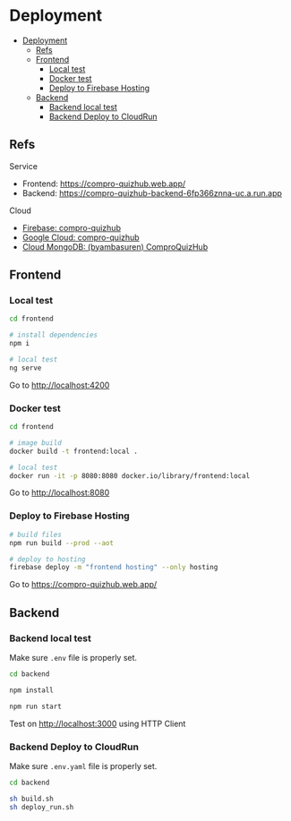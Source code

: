 # Deployment

- [Deployment](#deployment)
  - [Refs](#refs)
  - [Frontend](#frontend)
    - [Local test](#local-test)
    - [Docker test](#docker-test)
    - [Deploy to Firebase Hosting](#deploy-to-firebase-hosting)
  - [Backend](#backend)
    - [Backend local test](#backend-local-test)
    - [Backend Deploy to CloudRun](#backend-deploy-to-cloudrun)

## Refs

Service

- Frontend: <https://compro-quizhub.web.app/>
- Backend: <https://compro-quizhub-backend-6fp366znna-uc.a.run.app>

Cloud

- [Firebase: compro-quizhub](https://console.firebase.google.com/u/0/project/compro-quizhub)
- [Google Cloud: compro-quizhub](https://console.cloud.google.com/run?project=compro-quizhub)
- [Cloud MongoDB: (byambasuren) ComproQuizHub](https://cloud.mongodb.com/v2/64484914b197ca7842575f91#/serverless/detail/ComproQuizHub)

## Frontend

### Local test

```sh
cd frontend

# install dependencies
npm i

# local test
ng serve
```

Go to <http://localhost:4200>

### Docker test

```sh
cd frontend

# image build
docker build -t frontend:local .

# local test
docker run -it -p 8080:8080 docker.io/library/frontend:local
```

Go to <http://localhost:8080>

### Deploy to Firebase Hosting

```sh
# build files
npm run build --prod --aot

# deploy to hosting
firebase deploy -m "frontend hosting" --only hosting
```

Go to <https://compro-quizhub.web.app/>

## Backend

### Backend local test

Make sure `.env` file is properly set.

```sh
cd backend

npm install

npm run start
```

Test on <http://localhost:3000> using HTTP Client

### Backend Deploy to CloudRun

Make sure `.env.yaml` file is properly set.

```sh
cd backend

sh build.sh
sh deploy_run.sh
```
